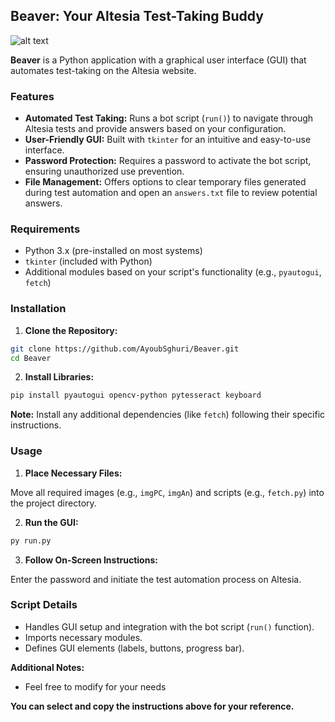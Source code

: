 ## Beaver: Your Altesia Test-Taking Buddy

![alt text](https://raw.githubusercontent.com/AyoubSghuri/Beaver/main/imgPC/2fba1b91451c92c1dd07dd7ff1fcb63c-modified.ico)


**Beaver** is a Python application with a graphical user interface (GUI) that automates test-taking on the Altesia website.

### Features

* **Automated Test Taking:** Runs a bot script (`run()`) to navigate through Altesia tests and provide answers based on your configuration.
* **User-Friendly GUI:** Built with `tkinter` for an intuitive and easy-to-use interface.
* **Password Protection:** Requires a password to activate the bot script, ensuring unauthorized use prevention.
* **File Management:** Offers options to clear temporary files generated during test automation and open an `answers.txt` file to review potential answers.

### Requirements

* Python 3.x (pre-installed on most systems)
* `tkinter` (included with Python)
* Additional modules based on your script's functionality (e.g., `pyautogui`, `fetch`)

### Installation

1. **Clone the Repository:**

```bash
git clone https://github.com/AyoubSghuri/Beaver.git
cd Beaver
```

2. **Install Libraries:**
```bash
pip install pyautogui opencv-python pytesseract keyboard
```

**Note:** Install any additional dependencies (like `fetch`) following their specific instructions.

### Usage

1. **Place Necessary Files:**

Move all required images (e.g., `imgPC`, `imgAn`) and scripts (e.g., `fetch.py`) into the project directory.

2. **Run the GUI:**
```bash
py run.py
```

3. **Follow On-Screen Instructions:**

Enter the password and initiate the test automation process on Altesia.

### Script Details

* Handles GUI setup and integration with the bot script (`run()` function).
* Imports necessary modules.
* Defines GUI elements (labels, buttons, progress bar).

**Additional Notes:**

* Feel free to modify for your needs

**You can select and copy the instructions above for your reference.**
